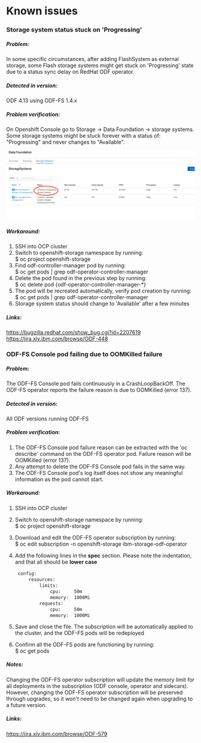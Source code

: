 # Known issues

###  Storage system status stuck on 'Progressing'
##### Problem: 
In some specific circumstances, after adding FlashSystem as external storage, some Flash storage systems might get stuck on 'Progressing' state due to a status sync delay on RedHat ODF operator.
##### Detected in version: 
ODF 4.13 using ODF-FS 1.4.x
##### Problem verification: 
On Openshift Console go to Storage -> Data Foundation -> storage systems. Some storage systems might be stuck forever with a status of: "Progressing" and never changes to "Available".

![Storage-system-in-progressing-github3](storage-system-in-progressing2.png "storage-system")
##### Workaround:
1. SSH into OCP cluster
2. Switch to openshift-storage namespace by running:  <br>
$ oc project openshift-storage
3. Find odf-controller-manager pod by running:  <br>
$ oc get pods | grep odf-operator-controller-manager
4. Delete the pod found in the previous step by running:  <br>
$ oc delete pod {odf-operator-controller-manager-*}  
5. The pod will be recreated automatically, verify pod creation by running:  <br>
$ oc get pods | grep odf-operator-controller-manager  
6. Storage system status should change to 'Available' after a few minutes


##### Links:
https://bugzilla.redhat.com/show_bug.cgi?id=2207619 <br>
https://jira.xiv.ibm.com/browse/ODF-448  


### ODF-FS Console pod failing due to OOMKilled failure
##### Problem:
The ODF-FS Console pod fails continuously in a CrashLoopBackOff. The ODF-FS operator reports the failure reason is due to OOMKilled (error 137).

##### Detected in version:
All ODF versions running ODF-FS

##### Problem verification:
1. The ODF-FS Console pod failure reason can be extracted with the 'oc describe' command on the ODF-FS operator pod. Failure reason will be OOMKilled (error 137).
2. Any attempt to delete the ODF-FS Console pod fails in the same way.
3. The ODF-FS Console pod's log itself does not show any meaningful information as the pod cannot start.

##### Workaround:
1. SSH into OCP cluster
2. Switch to openshift-storage namespace by running:  <br>
$ oc project openshift-storage
3. Download and edit the ODF-FS operator subscription by running:  <br>
$ oc edit subscription -n openshift-storage ibm-storage-odf-operator
4. Add the following lines in the <b>spec</b> section. Please note the indentation, and that all should be <b>lower case</b>  <br>
        
        config:
            resources:
                limits:
                    cpu:     50m
                    memory:  1000Mi
                requests:
                    cpu:     50m
                    memory:  1000Mi
5. Save and close the file. The subscription will be automatically applied to the cluster, and the ODF-FS pods will be redeployed
6. Confirm all the ODF-FS pods are functioning by running: <br>
$ oc get pods


##### Notes:
Changing the ODF-FS operator subscription will update the memory limit for all deployments in the subscription (ODF console, operator and sidecars). <br>
However, changing the ODF-FS operator subscription will be preserved through upgrades, so it won't need to be changed again when upgrading to a future version.

##### Links:
https://jira.xiv.ibm.com/browse/ODF-579
